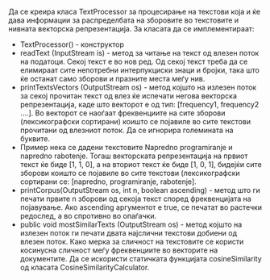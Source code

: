 Да се креира класа TextProcessor за процесирање на текстови која и ќе дава информации за распределбата на зборовите во текстовите и нивната векторска репрезентација. За класата да се имплементираат:

* TextProcessor() - конструктор
* readText (InputStream is) - метод за читање на текст од влезен поток на податоци. Секој текст е во нов ред. Од секој текст треба да се елимираат сите непотребни интерпукциски знаци и бројки, така што ќе останат само зборови и празните места меѓу нив.
* printTextsVectors (OutputStream os) - метод којшто на излезен поток за секој прочитан текст од влез ќе испечати негова векторска репрезентација, каде што векторот е од тип: [frequency1, frequency2 ....]. Во векторот се наоѓаат фреквенциите на сите зборови (лексикографски сортирани) коишто се појавиле во сите текстови прочитани од влезниот поток. Да се игнорира големината на буквите.
* Пример нека се дадени текстовите Napredno programiranje и napredno rabotenje. Тогаш векторската репрезентација на првиот текст ќе биде [1, 1, 0], a на вториот текст ќе биде [1, 0, 1], бидејќи сите зборови коишто се појавиле во сите текстови (лексикографски сортирани се: [napredno, programiranje, rabotenje].
* printCorpus(OutputStream os, int n, boolean ascending) - метод што ги печати првите n зборови од секоја текст според фреквенцијата на појавување. Ако ascending аргументот e true, се печатат во растечки редослед, а во спротивно во опаѓачки.
* public void mostSimilarTexts (OutputStream os) - метод којшто на излезен поток ги печати двата најслични текстови добиени од влезен поток. Како мерка за сличност на текстовите се користи косинусна сличност меѓу фреквенциите во векторите на документите. Да се искористи статичката функцијата cosineSimilarity од класата CosineSimilarityCalculator.
